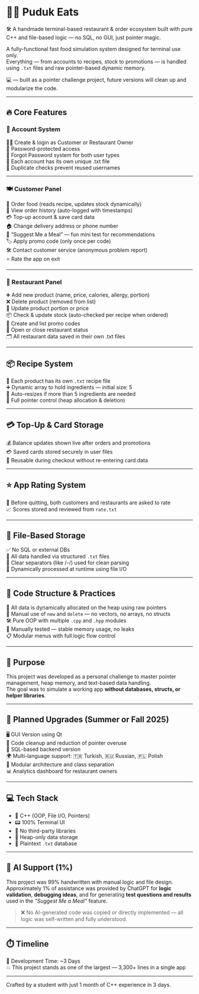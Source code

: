 # 🍔✨ Puduk Eats
🛠️ A handmade terminal-based restaurant & order ecosystem built with pure C++ and file-based logic — no SQL, no GUI, just pointer magic.

A fully-functional fast food simulation system designed for terminal use only.  
Everything — from accounts to recipes, stock to promotions — is handled using `.txt` files and raw pointer-based dynamic memory.

💻 — built as a pointer challenge project, future versions will clean up and modularize the code.

---

## 🔥 Core Features

### 👥 Account System  
🧑‍🍳 Create & login as Customer or Restaurant Owner  
🔐 Password-protected access  
🧾 Forgot Password system for both user types  
📂 Each account has its own unique .txt file  
🚫 Duplicate checks prevent reused usernames

---

### 🍽️ Customer Panel  
🛒 Order food (reads recipe, updates stock dynamically)  
📜 View order history (auto-logged with timestamps)  
💳 Top-up account & save card data  
🏠 Change delivery address or phone number  
🧠 “Suggest Me a Meal” — fun mini test for recommendations  
🏷️ Apply promo code (only once per code)  
🛠️ Contact customer service (anonymous problem report)  
⭐ Rate the app on exit

---

### 🏢 Restaurant Panel  
➕ Add new product (name, price, calories, allergy, portion)  
❌ Delete product (removed from list)  
🔁 Update product portion or price  
📦 Check & update stock (auto-checked per recipe when ordered)  
🎁 Create and list promo codes  
🚦 Open or close restaurant status  
🗂️ All restaurant data saved in their own .txt files

---

## 📦 Recipe System  
📁 Each product has its own `.txt` recipe file  
➕ Dynamic array to hold ingredients — initial size: 5  
📏 Auto-resizes if more than 5 ingredients are needed  
🔄 Full pointer control (heap allocation & deletion)

---

## 💳 Top-Up & Card Storage  
💰 Balance updates shown live after orders and promotions  
💳 Saved cards stored securely in user files  
📎 Reusable during checkout without re-entering card data

---

## ⭐ App Rating System  
📝 Before quitting, both customers and restaurants are asked to rate  
📈 Scores stored and reviewed from `rate.txt`

---

## 📁 File-Based Storage  
✅ No SQL or external DBs  
📂 All data handled via structured `.txt` files  
🧼 Clear separators (like /-/) used for clean parsing  
🧠 Dynamically processed at runtime using file I/O

---

## 🧠 Code Structure & Practices  
🔗 All data is dynamically allocated on the heap using raw pointers  
🧃 Manual use of `new` and `delete` — no vectors, no arrays, no structs  
🛠️ Pure OOP with multiple `.cpp` and `.hpp` modules  
🧪 Manually tested — stable memory usage, no leaks  
📋 Modular menus with full logic flow control

---

## 🧠 Purpose  
This project was developed as a personal challenge to master pointer management, heap memory, and text-based data handling.  
The goal was to simulate a working app **without databases, structs, or helper libraries**.

---

## 🌱 Planned Upgrades (Summer or Fall 2025)

🖥️ GUI Version using Qt   
📐 Code cleanup and reduction of pointer overuse  
🔗 SQL-based backend version  
🌍 Multi-language support: 🇹🇷 Turkish, 🇷🇺 Russian, 🇵🇱 Polish  
🧩 Modular architecture and class separation  
📊 Analytics dashboard for restaurant owners

---

## 💻 Tech Stack

- 🚀 C++ (OOP, File I/O, Pointers)
- 📟 100% Terminal UI
- 🔁 No third-party libraries
- 🧠 Heap-only data storage
- 📁 Plaintext `.txt` database

---

## 🤖 AI Support (1%)


This project was 99% handwritten with manual logic and file design.  
Approximately 1% of assistance was provided by ChatGPT for **logic validation**, **debugging ideas**, and for generating **test questions and results** used in the *"Suggest Me a Meal"* feature.

> ❌ No AI-generated code was copied or directly implemented — all logic was self-written and fully understood.

---

## ⏱️ Timeline  
🧠 Development Time: ~3 Days  
💥 This project stands as one of the largest — 3,300+ lines in a single app

---

Crafted by a student with just 1 month of C++ experience in 3 days.

